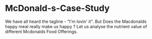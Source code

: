 # McDonald-s-Case-Study
We have all heard the tagline - "I'm lovin' it". But Does the Macdonalds happy meal really make us happy ? Let us analyse the nutrient value of different Mcdonalds Food Offerings.
